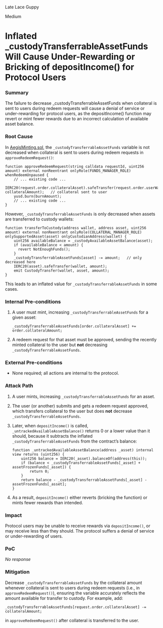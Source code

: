 Late Lace Guppy

Medium

# Inflated _custodyTransferrableAssetFunds Will Cause Under-Rewarding or Bricking of depositIncome() for Protocol Users

### Summary

The failure to decrease _custodyTransferrableAssetFunds when collateral is sent to users during redeem requests will cause a denial of service or under-rewarding for protocol users, as the depositIncome() function may revert or mint fewer rewards due to an incorrect calculation of available asset balance.

### Root Cause

In [AegisMinting.sol](https://github.com/sherlock-audit/2025-04-aegis-op-grant/blob/main/aegis-contracts/contracts/AegisMinting.sol#L315), the `_custodyTransferrableAssetFunds` variable is not decreased when collateral is sent to users during redeem requests in `approveRedeemRequest()`:

```solidity
function approveRedeemRequest(string calldata requestId, uint256 amount) external nonReentrant onlyRole(FUNDS_MANAGER_ROLE) whenRedeemUnpaused {
    // ... existing code ...
    IERC20(request.order.collateralAsset).safeTransfer(request.order.userWallet, collateralAmount);   // collateral sent to user
    yusd.burn(burnAmount);
    // ... existing code ...
}

```

However, `_custodyTransferrableAssetFunds` is only decreased when assets are transferred to custody wallets:

```solidity
function transferToCustody(address wallet, address asset, uint256 amount) external nonReentrant onlyRole(COLLATERAL_MANAGER_ROLE) onlySupportedAsset(asset) onlyCustodianAddress(wallet) {
    uint256 availableBalance = _custodyAvailableAssetBalance(asset);
    if (availableBalance < amount) {
      revert NotEnoughFunds();
    }
    _custodyTransferrableAssetFunds[asset] -= amount;   // only decreased here
    IERC20(asset).safeTransfer(wallet, amount);
    emit CustodyTransfer(wallet, asset, amount);
}

```

This leads to an inflated value for `_custodyTransferrableAssetFunds`  in some cases.

### Internal Pre-conditions

1. A user must mint, increasing `_custodyTransferrableAssetFunds` for a given asset:
    
    ```solidity
    _custodyTransferrableAssetFunds[order.collateralAsset] += order.collateralAmount;
    
    ```
    
2. A redeem request for that asset must be approved, sending the recently minted collateral to the user but **not** decreasing `_custodyTransferrableAssetFunds`.

### External Pre-conditions

- None required; all actions are internal to the protocol.

### Attack Path

1. A user mints, increasing `_custodyTransferrableAssetFunds` for an asset.
2. The user (or another) submits and gets a redeem request approved, which transfers collateral to the user but does **not** decrease `_custodyTransferrableAssetFunds`.
3. Later, when `depositIncome()` is called, `_untrackedAvailableAssetBalance()` returns 0 or a lower value than it should, because it subtracts the inflated `_custodyTransferrableAssetFunds` from the contract’s balance:
    
    ```solidity
    function _untrackedAvailableAssetBalance(address _asset) internal view returns (uint256) {
        uint256 balance = IERC20(_asset).balanceOf(address(this));
        if (balance < _custodyTransferrableAssetFunds[_asset] + assetFrozenFunds[_asset]) {
            return 0;
        }
        return balance - _custodyTransferrableAssetFunds[_asset] - assetFrozenFunds[_asset];
    }
    
    ```
    
4. As a result, `depositIncome()` either reverts (bricking the function) or mints fewer rewards than intended.

### Impact

Protocol users may be unable to receive rewards via `depositIncome()`, or may receive less than they should. The protocol suffers a denial of service or under-rewarding of users.

### PoC

_No response_

### Mitigation

Decrease `_custodyTransferrableAssetFunds` by the collateral amount whenever collateral is sent to users during redeem requests (i.e., in `approveRedeemRequest()`), ensuring the variable accurately reflects the amount available for transfer to custody. For example, add:

```solidity
_custodyTransferrableAssetFunds[request.order.collateralAsset] -= collateralAmount;

```

in `approveRedeemRequest()` after collateral is transferred to the user.